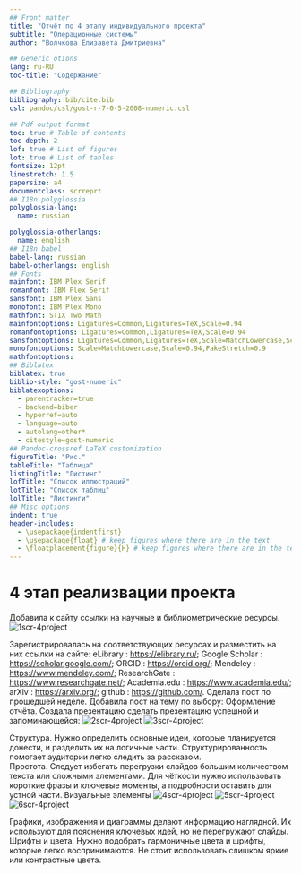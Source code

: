 ```yaml
---
## Front matter
title: "Отчёт по 4 этапу индивидуального проекта"
subtitle: "Операционные системы"
author: "Волчкова Eлизавета Дмитриевна"

## Generic otions
lang: ru-RU
toc-title: "Содержание"

## Bibliography
bibliography: bib/cite.bib
csl: pandoc/csl/gost-r-7-0-5-2008-numeric.csl

## Pdf output format
toc: true # Table of contents
toc-depth: 2
lof: true # List of figures
lot: true # List of tables
fontsize: 12pt
linestretch: 1.5
papersize: a4
documentclass: scrreprt
## I18n polyglossia
polyglossia-lang:
  name: russian

polyglossia-otherlangs:
  name: english
## I18n babel
babel-lang: russian
babel-otherlangs: english
## Fonts
mainfont: IBM Plex Serif
romanfont: IBM Plex Serif
sansfont: IBM Plex Sans
monofont: IBM Plex Mono
mathfont: STIX Two Math
mainfontoptions: Ligatures=Common,Ligatures=TeX,Scale=0.94
romanfontoptions: Ligatures=Common,Ligatures=TeX,Scale=0.94
sansfontoptions: Ligatures=Common,Ligatures=TeX,Scale=MatchLowercase,Scale=0.94
monofontoptions: Scale=MatchLowercase,Scale=0.94,FakeStretch=0.9
mathfontoptions:
## Biblatex
biblatex: true
biblio-style: "gost-numeric"
biblatexoptions:
  - parentracker=true
  - backend=biber
  - hyperref=auto
  - language=auto
  - autolang=other*
  - citestyle=gost-numeric
## Pandoc-crossref LaTeX customization
figureTitle: "Рис."
tableTitle: "Таблица"
listingTitle: "Листинг"
lofTitle: "Список иллюстраций"
lotTitle: "Список таблиц"
lolTitle: "Листинги"
## Misc options
indent: true
header-includes:
  - \usepackage{indentfirst}
  - \usepackage{float} # keep figures where there are in the text
  - \floatplacement{figure}{H} # keep figures where there are in the text
---
```



# 4 этап реализвации проекта
Добавила к сайту ссылки на научные и библиометрические ресурсы.
![1scr-4project](https://github.com/user-attachments/assets/b635e8f4-7311-424c-98b2-03162dc1eb8b)

Зарегистрировалась на соответствующих ресурсах и разместить на них ссылки на сайте:
eLibrary : https://elibrary.ru/;
Google Scholar : https://scholar.google.com/;
ORCID : https://orcid.org/;
Mendeley : https://www.mendeley.com/;
ResearchGate : https://www.researchgate.net/;
Academia.edu : https://www.academia.edu/;
arXiv : https://arxiv.org/;
github : https://github.com/.
Сделала пост по прошедшей неделе.
Добавила пост на тему по выбору:
Оформление отчёта.
Создала презентацию
сделать презентацию успешной и запоминающейся:
![2scr-4project](https://github.com/user-attachments/assets/01402a8f-ab30-46dc-80b9-19ae39d28d1b)
![3scr-4project](https://github.com/user-attachments/assets/4aee893c-8a5c-42a3-af00-0015d760849e)

Структура. Нужно определить основные идеи, которые планируется донести, и разделить их на логичные части. Структурированность помогает аудитории легко следить за рассказом.  
Простота. Следует избегать перегрузки слайдов большим количеством текста или сложными элементами. 
Для чёткости нужно использовать короткие фразы и ключевые моменты, а подробности оставить для устной части. 
Визуальные элементы
![4scr-4project](https://github.com/user-attachments/assets/3b6ebd6b-528f-4fec-be3c-847233e25e3f)
![5scr-4project](https://github.com/user-attachments/assets/dd8b265f-b48d-468a-afd2-46c703c3a286)
![6scr-4project](https://github.com/user-attachments/assets/b84d0e76-478f-4352-8b3b-b01fb8a5697f)

Графики, изображения и диаграммы делают информацию наглядной. Их используют для пояснения ключевых идей, но не перегружают слайды. 
Шрифты и цвета. Нужно подобрать гармоничные цвета и шрифты, которые легко воспринимаются. Не стоит использовать слишком яркие или контрастные цвета.  
